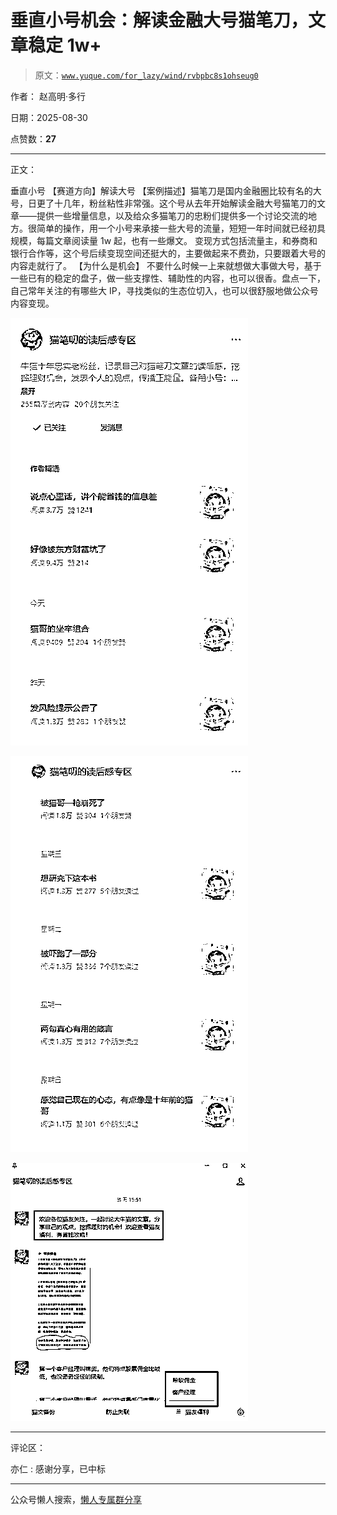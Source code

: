 # 垂直小号机会：解读金融大号猫笔刀，文章稳定 1w+

> 原文：[`www.yuque.com/for_lazy/wind/rvbpbc8s1ohseug0`](https://www.yuque.com/for_lazy/wind/rvbpbc8s1ohseug0)

作者： 赵高明·多行

日期：2025-08-30

点赞数：**27**

* * *

正文：

垂直小号 【赛道方向】解读大号
【案例描述】猫笔刀是国内金融圈比较有名的大号，日更了十几年，粉丝粘性非常强。这个号从去年开始解读金融大号猫笔刀的文章——提供一些增量信息，以及给众多猫笔刀的忠粉们提供多一个讨论交流的地方。很简单的操作，用一个小号来承接一些大号的流量，短短一年时间就已经初具规模，每篇文章阅读量 1w 起，也有一些爆文。
变现方式包括流量主，和券商和银行合作等，这个号后续变现空间还挺大的，主要做起来不费劲，只要跟着大号的内容走就行了。 【为什么是机会】
不要什么时候一上来就想做大事做大号，基于一些已有的稳定的盘子，做一些支撑性、辅助性的内容，也可以很香。盘点一下，自己常年关注的有哪些大 IP，寻找类似的生态位切入，也可以很舒服地做公众号内容变现。

![](img/69991df28e8cddcb3763b1fcfdb3bab0.png "None")

![](img/f96c6a504b56d874a6c78fe7cda60de1.png "None")

![](img/b7e91f661907e99e1936091b6b6fbd16.png "None")

* * *

评论区：

亦仁 : 感谢分享，已中标

* * *

公众号懒人搜索，[懒人专属群分享](https://lazybook.fun/#/blog/group)